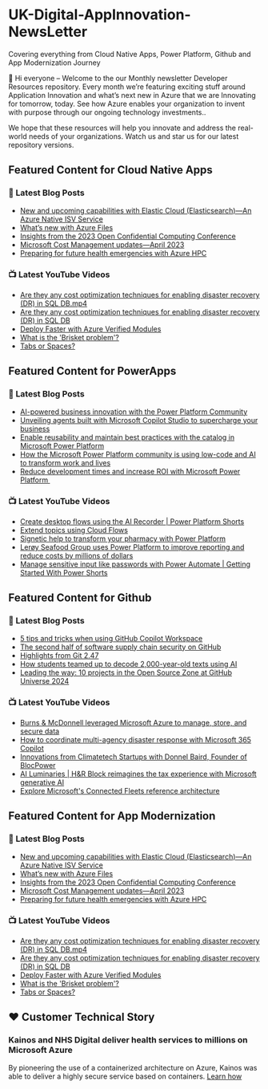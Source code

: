 # UK-Digital-AppInnovation-NewsLetter

Covering everything from Cloud Native Apps, Power Platform, Github and App Modernization Journey

👋 Hi everyone – Welcome to the our Monthly newsletter Developer Resources repository. Every month we’re featuring exciting stuff around Application Innovation and what’s next new in Azure that we are Innovating for tomorrow, today. See how Azure enables your organization to invent with purpose through our ongoing technology investments..


We hope that these resources will help you innovate and address the real-world needs of your organizations. Watch us and star us for our latest repository versions.

## Featured Content for Cloud Native Apps


### 📝 Latest Blog Posts

    
<!-- BLOGCNA:START -->
- [New and upcoming capabilities with Elastic Cloud (Elasticsearch)—An Azure Native ISV Service](https://azure.microsoft.com/blog/new-and-upcoming-capabilities-with-elastic-cloud-elasticsearch-an-azure-native-isv-service/)
- [What’s new with Azure Files](https://azure.microsoft.com/blog/what-s-new-with-azure-files/)
- [Insights from the 2023 Open Confidential Computing Conference](https://azure.microsoft.com/blog/insights-from-the-2023-open-confidential-computing-conference/)
- [Microsoft Cost Management updates—April 2023](https://azure.microsoft.com/blog/microsoft-cost-management-updates-april-2023/)
- [Preparing for future health emergencies with Azure HPC ](https://azure.microsoft.com/blog/preparing-for-future-health-emergencies-with-azure-hpc/)
<!-- BLOGCNA:END -->

### 📺 Latest YouTube Videos

 
<!-- YOUTUBECNA:START -->
- [Are they any cost optimization techniques for enabling disaster recovery &lpar;DR&rpar; in SQL DB.mp4](https://www.youtube.com/watch?v=x5zUCgHrMZ0)
- [Are they any cost optimization techniques for enabling disaster recovery &lpar;DR&rpar; in SQL DB](https://www.youtube.com/watch?v=ZLy8_6HCb8Y)
- [Deploy Faster with Azure Verified Modules](https://www.youtube.com/watch?v=Qp8E-z5BdO0)
- [What is the &#39;Brisket problem&#39;?](https://www.youtube.com/watch?v=GM6u_QOmSOE)
- [Tabs or Spaces?](https://www.youtube.com/watch?v=iqhJev33Qno)
<!-- YOUTUBECNA:END -->

##  Featured Content for PowerApps
### 📝 Latest Blog Posts
<!-- BLOGPOWER:START -->
- [AI-powered business innovation with the Power Platform Community](https://www.microsoft.com/en-us/power-platform/blog/2024/09/18/ai-powered-business-innovation-with-the-power-platform-community/)
- [Unveiling agents built with Microsoft Copilot Studio to supercharge your business](https://www.microsoft.com/en-us/microsoft-copilot/blog/copilot-studio/unveiling-copilot-agents-built-with-microsoft-copilot-studio-to-supercharge-your-business/)
- [Enable reusability and maintain best practices with the catalog in Microsoft Power Platform](https://www.microsoft.com/en-us/power-platform/blog/2024/09/11/enable-reusability-and-maintain-best-practices-with-the-catalog-in-microsoft-power-platform/)
- [How the Microsoft Power Platform community is using low-code and AI to transform work and lives](https://www.microsoft.com/en-us/power-platform/blog/2024/09/10/how-the-microsoft-power-platform-community-is-using-low-code-and-ai-to-transform-work-and-lives/)
- [Reduce development times and increase ROI with Microsoft Power Platform ](https://www.microsoft.com/en-us/power-platform/blog/2024/09/03/reduce-development-times-and-increase-roi-with-microsoft-power-platform/)
<!-- BLOGPOWER:END -->
 ### 📺 Latest YouTube Videos
    
<!-- YOUTUBEPOWER:START -->
- [Create desktop flows using the AI Recorder | Power Platform Shorts](https://www.youtube.com/watch?v=rkbzxIy05X4)
- [Extend topics using Cloud Flows](https://www.youtube.com/watch?v=xhy1EGtQJlU)
- [Signetic help to transform your pharmacy with Power Platform](https://www.youtube.com/watch?v=QN04oh9DZ3E)
- [Lerøy Seafood Group uses Power Platform to improve reporting and reduce costs by millions of dollars](https://www.youtube.com/watch?v=fCtoA1TNfdo)
- [Manage sensitive input like passwords with Power Automate | Getting Started With Power Shorts](https://www.youtube.com/watch?v=HyLeQrmK1H0)
<!-- YOUTUBEPOWER:END -->

##  Featured Content for Github
### 📝 Latest Blog Posts
<!-- BLOGGITHUB:START -->
- [5 tips and tricks when using GitHub Copilot Workspace](https://github.blog/ai-and-ml/github-copilot/5-tips-and-tricks-when-using-github-copilot-workspace/)
- [The second half of software supply chain security on GitHub](https://github.blog/security/supply-chain-security/the-second-half-of-software-supply-chain-security-on-github/)
- [Highlights from Git 2.47](https://github.blog/open-source/git/highlights-from-git-2-47/)
- [How students teamed up to decode 2,000-year-old texts using AI](https://github.blog/ai-and-ml/machine-learning/how-students-teamed-up-to-decode-2000-year-old-texts-using-ai/)
- [Leading the way: 10 projects in the Open Source Zone at GitHub Universe 2024](https://github.blog/open-source/10-projects-in-the-open-source-zone-at-github-universe-2024/)
<!-- BLOGGITHUB:END -->
### 📺 Latest YouTube Videos
<!-- YOUTUBEGITHUB:START -->
- [Burns &amp; McDonnell leveraged Microsoft Azure to manage, store, and secure data](https://www.youtube.com/watch?v=Hmy0CAvKi28)
- [How to coordinate multi-agency disaster response with Microsoft 365 Copilot](https://www.youtube.com/watch?v=4DY4Gt35SSw)
- [Innovations from Climatetech Startups with Donnel Baird, Founder of BlocPower](https://www.youtube.com/watch?v=P7aRekkVFTA)
- [AI Luminaries | H&amp;R Block reimagines the tax experience with Microsoft generative AI](https://www.youtube.com/watch?v=Qc9bIoOc1Ps)
- [Explore Microsoft&#39;s Connected Fleets reference architecture](https://www.youtube.com/watch?v=EdVX9IEk2DI)
<!-- YOUTUBEGITHUB:END -->
##  Featured Content for App Modernization
### 📝 Latest Blog Posts
<!-- BLOGAPPMOD:START -->
- [New and upcoming capabilities with Elastic Cloud (Elasticsearch)—An Azure Native ISV Service](https://azure.microsoft.com/blog/new-and-upcoming-capabilities-with-elastic-cloud-elasticsearch-an-azure-native-isv-service/)
- [What’s new with Azure Files](https://azure.microsoft.com/blog/what-s-new-with-azure-files/)
- [Insights from the 2023 Open Confidential Computing Conference](https://azure.microsoft.com/blog/insights-from-the-2023-open-confidential-computing-conference/)
- [Microsoft Cost Management updates—April 2023](https://azure.microsoft.com/blog/microsoft-cost-management-updates-april-2023/)
- [Preparing for future health emergencies with Azure HPC ](https://azure.microsoft.com/blog/preparing-for-future-health-emergencies-with-azure-hpc/)
<!-- BLOGAPPMOD:END -->
### 📺 Latest YouTube Videos
<!-- YOUTUBEAPPMOD:START -->
- [Are they any cost optimization techniques for enabling disaster recovery &lpar;DR&rpar; in SQL DB.mp4](https://www.youtube.com/watch?v=x5zUCgHrMZ0)
- [Are they any cost optimization techniques for enabling disaster recovery &lpar;DR&rpar; in SQL DB](https://www.youtube.com/watch?v=ZLy8_6HCb8Y)
- [Deploy Faster with Azure Verified Modules](https://www.youtube.com/watch?v=Qp8E-z5BdO0)
- [What is the &#39;Brisket problem&#39;?](https://www.youtube.com/watch?v=GM6u_QOmSOE)
- [Tabs or Spaces?](https://www.youtube.com/watch?v=iqhJev33Qno)
<!-- YOUTUBEAPPMOD:END -->


## ♥️ Customer Technical Story 

### Kainos and NHS Digital deliver health services to millions on Microsoft Azure

By pioneering the use of a containerized architecture on Azure, Kainos was able to deliver a highly secure service based on containers. [Learn how](https://customers.microsoft.com/en-us/story/1368348549535774520-kainos-and-nhs-digital-deliver-health-services-to-millions-on-microsoft-azure)

